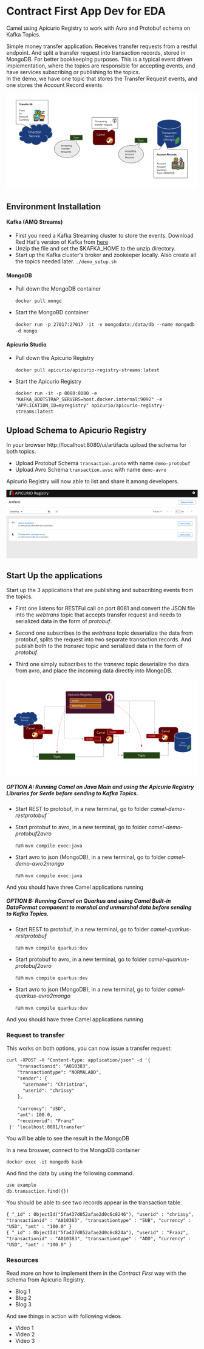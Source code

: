 # Contract First App Dev for EDA

Camel using Apicurio Registry to work with Avro and Protobuf schema on Kafka Topics.

Simple money transfer application.
Receives transfer requests from a restful endpoint. And split a transfer request into transaction records, stored in MongoDB. For better bookkeeping purposes. This is a typical event driven implementation, where the topics are responsible for accepting events, and have services subscribing or publishing to the topics.  
In the demo, we have one topic that stores the Transfer Request events, and one stores the Account Record events.

![Overview](image/overview.png)


## Environment Installation

#### Kafka (AMQ Streams)
- First you need a Kafka Streaming cluster to store the events.
Download Red Hat's version of Kafka from [here](https://developers.redhat.com/download-manager/file/amq-streams-1.3.0-ocp-install-examples.zip)
- Unzip the file and set the $KAFKA_HOME to the unzip directory.
- Start up the Kafka cluster's broker and zookeeper locally. Also create all the topics needed later.
   `./demo_setup.sh`

#### MongoDB
- Pull down the MongoDB container

  `docker pull mongo`

- Start the MongoBD container

  `docker run -p 27017:27017 -it -v mongodata:/data/db --name mongodb -d mongo`

#### Apicurio Studio

- Pull down the Apicurio Registry

  `docker pull apicurio/apicurio-registry-streams:latest`

- Start the Apicurio Registry

  ```
  docker run -it -p 8080:8080 -e "KAFKA_BOOTSTRAP_SERVERS=host.docker.internal:9092" -e "APPLICATION_ID=myregistry" apicurio/apicurio-registry-streams:latest
  ```


## Upload Schema to Apicurio Registry

In your browser http://localhost:8080/ui/artifacts upload the schema for both topics.

- Upload Protobuf Schema `transaction.proto` with name `demo-protobuf`
- Upload Avro Schema `transaction.avsc` with name `demo-avro`

Apicurio Registry will now able to list and share it among developers.

![Apicurio List](image/apicuriolist.png)

## Start Up the applications

Start up the 3 applications that are publishing and subscribing events from the topics.
 - First one listens for RESTFul call on port 8081 and convert the JSON file into the _webtrans_ topic that accepts transfer request and needs to serialized data in the form of *protobuf*.

 - Second one subscribes to the _webtrans_ topic deserialize the data from protobuf, splits the request into two separate transaction records. And publish both to the _transrec_ topic and serialized data in the form of *protobuf*.

- Third one simply subscribes to the _transrec_ topic deserialize the data from avro, and place the incoming data directly into MongoDB.

![The Flow](image/theflow.png)


##### OPTION A: Running Camel on Java Main and using the Apicurio Registry Libraries for Serde before sending to Kafka Topics.

- Start REST to protobuf, in a new terminal, go to folder *camel-demo-restprotobuf*
`
- Start protobuf to avro, in a new terminal, go to folder *camel-demo-protobuf2avro*

  run `mvn compile exec:java`
- Start avro to json (MongoDB), in a new terminal, go to folder *camel-demo-avro2mongo*

  run `mvn compile exec:java`

And you should have three Camel applications running

##### OPTION B: Running Camel on Quarkus and using Camel Built-in DataFormat component to marshal and unmarshal data before sending to Kafka Topics.

- Start REST to protobuf, in a new terminal, go to folder *camel-quarkus-restprotobuf*

  run `mvn compile quarkus:dev`
- Start protobuf to avro, in a new terminal, go to folder *camel-quarkus-protobuf2avro*

  run `mvn compile quarkus:dev`
- Start avro to json (MongoDB), in a new terminal, go to folder *camel-quarkus-avro2mongo*

  run `mvn compile quarkus:dev`

And you should have three Camel applications running

### Request to transfer

This works on both options, you can now issue a transfer request:

```
curl -XPOST -H "Content-type: application/json" -d '{
    "transactionid": "A010383",
    "transactiontype": "NORMALADD",
    "sender": {
      "username": "Christina",
      "userid": "chrissy"
    },

    "currency": "USD",
    "amt": 100.0,
    "receiverid": "Franz"
 }' 'localhost:8081/transfer'
```

You will be able to see the result in the MongoDB

In a new broswer, connect to the MongoDB container

```
docker exec -it mongodb bash
```

And find the data by using the following command.
```
use example
db.transaction.find({})
```

You should be able to see two records appear in the transaction table.

```
{ "_id" : ObjectId("5fa437d052afae2d0c6c8246"), "userid" : "chrissy", "transactionid" : "A010383", "transactiontype" : "SUB", "currency" : "USD", "amt" : "100.0" }
{ "_id" : ObjectId("5fa437d052afae2d0c6c824a"), "userid" : "Franz", "transactionid" : "A010383", "transactiontype" : "ADD", "currency" : "USD", "amt" : "100.0" }
```


### Resources
Read more on how to implement them in the *Contract First* way with the schema from Apicurio Registry.

- Blog 1
- Blog 2
- Blog 3

And see things in action with following videos

- Video 1
- Video 2
- Video 3
